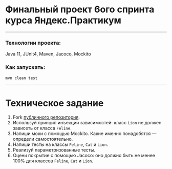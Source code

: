 # Финальный проект 6ого спринта курса Яндекс.Практикум

--------------------------------------------------------------------------
### Технологии проекта:
Java 11, JUnit4, Maven, Jacoco, Mockito

### Как запускать:

`mvn clean test`

--------------------------------------------------------------------------------------

# Техническое задание
1. Fork [публичного репозитория](https://github.com/yandex-praktikum/qa_java).
2. Используй принцип инъекции зависимостей: класс `Lion` не должен зависеть от класса `Feline`.
3. Напиши моки с помощью Mockito. Какие именно понадобятся — определи самостоятельно.
4. Напиши тесты на классы `Feline`, `Cat` и `Lion`.
5. Реализуй параметризованные тесты.
6. Оцени покрытие с помощью Jacoco: оно должно быть не менее 100% для классов `Feline`, `Cat` и `Lion`.

